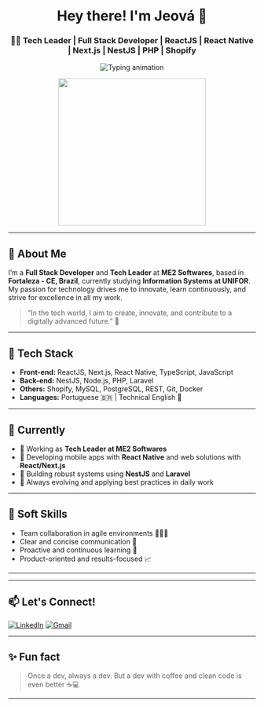 <h1 align="center">Hey there! I'm Jeová 👋</h1>
<h3 align="center">👨‍💻 Tech Leader | Full Stack Developer | ReactJS | React Native | Next.js | NestJS | PHP | Shopify</h3>

<p align="center">
  <img src="https://readme-typing-svg.demolab.com?font=Fira+Code&size=22&pause=1000&center=true&vCenter=true&width=450&lines=Full+Stack+Developer+from+Brazil;React+%7C+Next+%7C+Laravel+%7C+Shopify;Tech+Leader+at+ME2+Softwares;Lifelong+Learner+%26+Builder" alt="Typing animation" />
</p>

<p align="center">
  <img src="https://media.giphy.com/media/qgQUggAC3Pfv687qPC/giphy.gif" width="300" />
</p>

---

## 🧠 About Me

I’m a **Full Stack Developer** and **Tech Leader** at **ME2 Softwares**, based in **Fortaleza - CE, Brazil**, currently studying **Information Systems at UNIFOR**. My passion for technology drives me to innovate, learn continuously, and strive for excellence in all my work.

> “In the tech world, I aim to create, innovate, and contribute to a digitally advanced future.” 🚀

---

## 💼 Tech Stack

- **Front-end:** ReactJS, Next.js, React Native, TypeScript, JavaScript  
- **Back-end:** NestJS, Node.js, PHP, Laravel  
- **Others:** Shopify, MySQL, PostgreSQL, REST, Git, Docker  
- **Languages:** Portuguese 🇧🇷 | Technical English 📘

---

## 📍 Currently

- 💼 Working as **Tech Leader at ME2 Softwares**
- 📱 Developing mobile apps with **React Native** and web solutions with **React/Next.js**
- 🔄 Building robust systems using **NestJS** and **Laravel**
- 🧠 Always evolving and applying best practices in daily work

---

## 🧩 Soft Skills

- Team collaboration in agile environments 🧑‍🤝‍🧑  
- Clear and concise communication 📢  
- Proactive and continuous learning 🔁  
- Product-oriented and results-focused 📈  

---

---

## 📫 Let's Connect!

[![LinkedIn](https://img.shields.io/badge/-LinkedIn-blue?style=flat-square&logo=linkedin&logoColor=white)](https://www.linkedin.com/in/jeovajunior/)
[![Gmail](https://img.shields.io/badge/-Gmail-D14836?style=flat-square&logo=gmail&logoColor=white)](mailto:jrjeova.emp@gmail.com)

---

## ✨ Fun fact

> Once a dev, always a dev. But a dev with coffee and clean code is even better ☕💻

---

